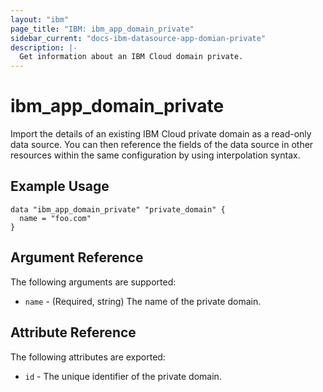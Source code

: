 ```yaml
---
layout: "ibm"
page_title: "IBM: ibm_app_domain_private"
sidebar_current: "docs-ibm-datasource-app-domian-private"
description: |-
  Get information about an IBM Cloud domain private.
---
```


# ibm\_app_domain_private

Import the details of an existing IBM Cloud private domain as a read-only data source. You can then reference the fields of the data source in other resources within the same configuration by using interpolation syntax.

## Example Usage

```hcl
data "ibm_app_domain_private" "private_domain" {
  name = "foo.com"
}
```

## Argument Reference

The following arguments are supported:

* `name` - (Required, string) The name of the private domain.

## Attribute Reference

The following attributes are exported:

* `id` - The unique identifier of the private domain.  

